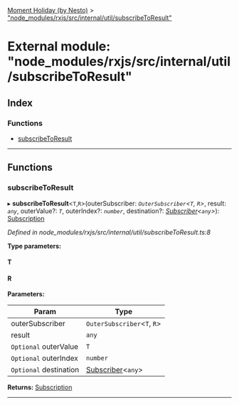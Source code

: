 [Moment Holiday (by Nesto)](../README.md) > ["node_modules/rxjs/src/internal/util/subscribeToResult"](../modules/_node_modules_rxjs_src_internal_util_subscribetoresult_.md)

# External module: "node_modules/rxjs/src/internal/util/subscribeToResult"

## Index

### Functions

* [subscribeToResult](_node_modules_rxjs_src_internal_util_subscribetoresult_.md#subscribetoresult)

---

## Functions

<a id="subscribetoresult"></a>

###  subscribeToResult

▸ **subscribeToResult**<`T`,`R`>(outerSubscriber: *`OuterSubscriber`<`T`, `R`>*, result: *`any`*, outerValue?: *`T`*, outerIndex?: *`number`*, destination?: *[Subscriber](../classes/_node_modules_rxjs_src_internal_subscriber_.subscriber.md)<`any`>*): [Subscription](../classes/_node_modules_rxjs_src_internal_subscription_.subscription.md)

*Defined in node_modules/rxjs/src/internal/util/subscribeToResult.ts:8*

**Type parameters:**

#### T 
#### R 
**Parameters:**

| Param | Type |
| ------ | ------ |
| outerSubscriber | `OuterSubscriber`<`T`, `R`> |
| result | `any` |
| `Optional` outerValue | `T` |
| `Optional` outerIndex | `number` |
| `Optional` destination | [Subscriber](../classes/_node_modules_rxjs_src_internal_subscriber_.subscriber.md)<`any`> |

**Returns:** [Subscription](../classes/_node_modules_rxjs_src_internal_subscription_.subscription.md)

___

